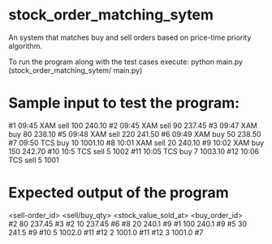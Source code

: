# stock_order_matching_sytem

An system that matches buy and sell orders based on price-time priority algorithm.

To run the program along with the test cases execute:
python main.py (stock_order_matching_sytem/ main.py)

# Sample input to test the program:

#1 09:45 XAM sell 100 240.10
#2 09:45 XAM sell 90 237.45
#3 09:47 XAM buy 80 238.10
#5 09:48 XAM sell 220 241.50
#6 09:49 XAM buy 50 238.50
#7 09:50 TCS buy 10 1001.10
#8 10:01 XAM sell 20 240.10
#9 10:02 XAM buy 150 242.70
#10 10:5 TCS sell 5 1002
#11 10:05 TCS buy 7 1003.10
#12 10:06 TCS sell 5 1001

# Expected output of the program
<sell-order_id>  <sell/buy_qty> <stock_value_sold_at>  <buy_order_id>    
#2 80 237.45 #3
#2 10 237.45 #6
#8 20 240.1 #9
#1 100 240.1 #9
#5 30 241.5 #9
#10 5 1002.0 #11
#12 2 1001.0 #11
#12 3 1001.0 #7



